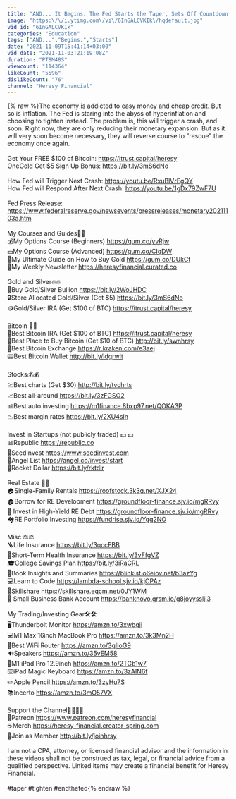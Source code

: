 ```yaml
---
title: "AND... It Begins. The Fed Starts the Taper, Sets Off Countdown to Crash"
image: "https:\/\/i.ytimg.com\/vi\/6InGALCVKIk\/hqdefault.jpg"
vid_id: "6InGALCVKIk"
categories: "Education"
tags: ["AND...","Begins.","Starts"]
date: "2021-11-09T15:41:14+03:00"
vid_date: "2021-11-03T21:19:08Z"
duration: "PT8M48S"
viewcount: "114364"
likeCount: "5596"
dislikeCount: "76"
channel: "Heresy Financial"
---
```

{% raw %}The economy is addicted to easy money and cheap credit. But so is inflation. The Fed is staring into the abyss of hyperinflation and choosing to tighten instead. The problem is, this will trigger a crash, and soon. Right now, they are only reducing their monetary expansion. But as it will very soon become necessary, they will reverse course to &quot;rescue&quot; the economy once again. <br /><br />Get Your FREE $100 of Bitcoin: <a rel="nofollow" target="blank" href="https://itrust.capital/heresy">https://itrust.capital/heresy</a> <br />OneGold Get $5 Sign Up Bonus: <a rel="nofollow" target="blank" href="https://bit.ly/3mS6dNo">https://bit.ly/3mS6dNo</a><br /><br />How Fed will Trigger Next Crash: <a rel="nofollow" target="blank" href="https://youtu.be/RxuBlVrEgQY">https://youtu.be/RxuBlVrEgQY</a><br />How Fed will Respond After Next Crash: <a rel="nofollow" target="blank" href="https://youtu.be/1gDx79ZwF7U">https://youtu.be/1gDx79ZwF7U</a><br /><br />Fed Press Release: <a rel="nofollow" target="blank" href="https://www.federalreserve.gov/newsevents/pressreleases/monetary20211103a.htm">https://www.federalreserve.gov/newsevents/pressreleases/monetary20211103a.htm</a> <br /><br />My Courses and Guides🍎🍎<br />💰My Options Course (Beginners) <a rel="nofollow" target="blank" href="https://gum.co/yvRjw">https://gum.co/yvRjw</a><br />💵My Options Course (Advanced) <a rel="nofollow" target="blank" href="https://gum.co/CIqDW">https://gum.co/CIqDW</a><br />🔑My Ultimate Guide on How to Buy Gold <a rel="nofollow" target="blank" href="https://gum.co/DUkCt">https://gum.co/DUkCt</a><br />📝My Weekly Newsletter <a rel="nofollow" target="blank" href="https://heresyfinancial.curated.co">https://heresyfinancial.curated.co</a><br /> <br />Gold and Silver🔥🔥<br />📱Buy Gold/Silver Bullion <a rel="nofollow" target="blank" href="https://bit.ly/2WoJHDC">https://bit.ly/2WoJHDC</a><br />🔒Store Allocated Gold/Silver (Get $5) <a rel="nofollow" target="blank" href="https://bit.ly/3mS6dNo">https://bit.ly/3mS6dNo</a> <br />🪙Gold/Silver IRA (Get $100 of BTC) <a rel="nofollow" target="blank" href="https://itrust.capital/heresy">https://itrust.capital/heresy</a>   <br /><br />Bitcoin 💎💎<br />🔐Best Bitcoin IRA (Get $100 of BTC) <a rel="nofollow" target="blank" href="https://itrust.capital/heresy">https://itrust.capital/heresy</a> <br />🦢Best Place to Buy Bitcoin (Get $10 of BTC) <a rel="nofollow" target="blank" href="http://bit.ly/swnhrsy">http://bit.ly/swnhrsy</a> <br />🏪Best Bitcoin Exchange <a rel="nofollow" target="blank" href="https://r.kraken.com/e3aej">https://r.kraken.com/e3aej</a> <br />📟Best Bitcoin Wallet <a rel="nofollow" target="blank" href="http://bit.ly/ldgrwlt">http://bit.ly/ldgrwlt</a> <br /><br />Stocks💰💰<br />💹Best charts (Get $30) <a rel="nofollow" target="blank" href="http://bit.ly/tvchrts">http://bit.ly/tvchrts</a> <br />📈Best all-around <a rel="nofollow" target="blank" href="https://bit.ly/3zFGSO2">https://bit.ly/3zFGSO2</a><br />📊Best auto investing <a rel="nofollow" target="blank" href="https://m1finance.8bxp97.net/QOKA3P">https://m1finance.8bxp97.net/QOKA3P</a> <br />📉Best margin rates <a rel="nofollow" target="blank" href="https://bit.ly/2XU4sIn">https://bit.ly/2XU4sIn</a>  <br /><br />Invest in Startups (not publicly traded) 💵 💵<br />📊Republic <a rel="nofollow" target="blank" href="https://republic.co">https://republic.co</a> <br />🌱SeedInvest <a rel="nofollow" target="blank" href="https://www.seedinvest.com">https://www.seedinvest.com</a> <br />👼Angel List <a rel="nofollow" target="blank" href="https://angel.co/invest/start">https://angel.co/invest/start</a> <br />🚀Rocket Dollar <a rel="nofollow" target="blank" href="https://bit.ly/rktdlr">https://bit.ly/rktdlr</a><br /><br />Real Estate 🚀🚀<br />🏠Single-Family Rentals <a rel="nofollow" target="blank" href="https://roofstock.3k3q.net/XJX24">https://roofstock.3k3q.net/XJX24</a> <br />🏚Borrow for RE Development <a rel="nofollow" target="blank" href="https://groundfloor-finance.sjv.io/mgRRvy">https://groundfloor-finance.sjv.io/mgRRvy</a> <br />🏡 Invest in High-Yield RE Debt <a rel="nofollow" target="blank" href="https://groundfloor-finance.sjv.io/mgRRvy">https://groundfloor-finance.sjv.io/mgRRvy</a> <br />🏘RE Portfolio Investing <a rel="nofollow" target="blank" href="https://fundrise.sjv.io/Ygg2NO">https://fundrise.sjv.io/Ygg2NO</a> <br /><br />Misc ⚖️⚖️<br />🪜Life Insurance <a rel="nofollow" target="blank" href="https://bit.ly/3qccFBB">https://bit.ly/3qccFBB</a> <br />🏥Short-Term Health Insurance <a rel="nofollow" target="blank" href="https://bit.ly/3vFfgVZ">https://bit.ly/3vFfgVZ</a> <br />🎓College Savings Plan <a rel="nofollow" target="blank" href="https://bit.ly/3iRaCRL">https://bit.ly/3iRaCRL</a> <br />📖Book Insights and Summaries <a rel="nofollow" target="blank" href="https://blinkist.o6eiov.net/b3azYg">https://blinkist.o6eiov.net/b3azYg</a> <br />💻Learn to Code <a rel="nofollow" target="blank" href="https://lambda-school.sjv.io/kjOPAz">https://lambda-school.sjv.io/kjOPAz</a> <br />🍎Skillshare <a rel="nofollow" target="blank" href="https://skillshare.eqcm.net/0JY1WM">https://skillshare.eqcm.net/0JY1WM</a> <br />🏦 Small Business Bank Account <a rel="nofollow" target="blank" href="https://banknovo.grsm.io/g8joyyssljl3">https://banknovo.grsm.io/g8joyyssljl3</a> <br /><br />My Trading/Investing Gear🛠🛠<br />🖥Thunderbolt Monitor <a rel="nofollow" target="blank" href="https://amzn.to/3xwbqji">https://amzn.to/3xwbqji</a> <br />💻M1 Max 16inch MacBook Pro <a rel="nofollow" target="blank" href="https://amzn.to/3k3Mn2H">https://amzn.to/3k3Mn2H</a><br />📶Best WiFi Router <a rel="nofollow" target="blank" href="https://amzn.to/3gIIoG9">https://amzn.to/3gIIoG9</a> <br />🔊Speakers <a rel="nofollow" target="blank" href="https://amzn.to/35vEM58">https://amzn.to/35vEM58</a> <br />📲M1 iPad Pro 12.9inch <a rel="nofollow" target="blank" href="https://amzn.to/2TGb1w7">https://amzn.to/2TGb1w7</a> <br />⌨️iPad Magic Keyboard <a rel="nofollow" target="blank" href="https://amzn.to/3zAIN6f">https://amzn.to/3zAIN6f</a> <br />✏️Apple Pencil <a rel="nofollow" target="blank" href="https://amzn.to/3zyHu7S">https://amzn.to/3zyHu7S</a> <br />📚Incerto <a rel="nofollow" target="blank" href="https://amzn.to/3mO57VX">https://amzn.to/3mO57VX</a> <br /><br />Support the Channel💪🏼💪🏼<br />💸Patreon <a rel="nofollow" target="blank" href="https://www.patreon.com/heresyfinancial">https://www.patreon.com/heresyfinancial</a> <br />☕️Merch <a rel="nofollow" target="blank" href="https://heresy-financial.creator-spring.com">https://heresy-financial.creator-spring.com</a> <br />🤝Join as Member <a rel="nofollow" target="blank" href="http://bit.ly/joinhrsy">http://bit.ly/joinhrsy</a> <br /><br />I am not a CPA, attorney, or licensed financial advisor and the information in these videos shall not be construed as tax, legal, or financial advice from a qualified perspective. Linked items may create a financial benefit for Heresy Financial.<br /><br />#taper #tighten #endthefed{% endraw %}
